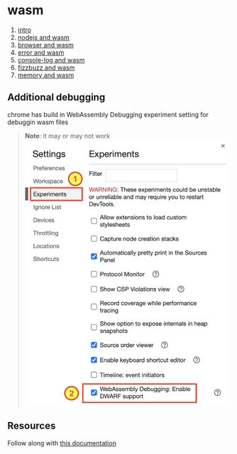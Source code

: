 # wasm

1. [intro](./0-intro-wasm/)
1. [nodejs and wasm](./1-nodejs-wasm/)
1. [browser and wasm](./2-browser-wasm/)
1. [error and wasm](./3-error-wasm/)
1. [console-log and wasm](./4-logging-wasm/)
1. [fizzbuzz and wasm](./5-fizzbuzz/)
1. [memory and wasm](./6-memory/)

## Additional debugging

chrome has build in WebAssembly Debugging experiment setting for debuggin wasm files

> **Note**: it may or may not work
> ![Add experimental web assembly debugging](./resources/webassembly-expr.png)

## Resources

Follow along with [this documentation](https://young.github.io/intro-to-web-assembly)
